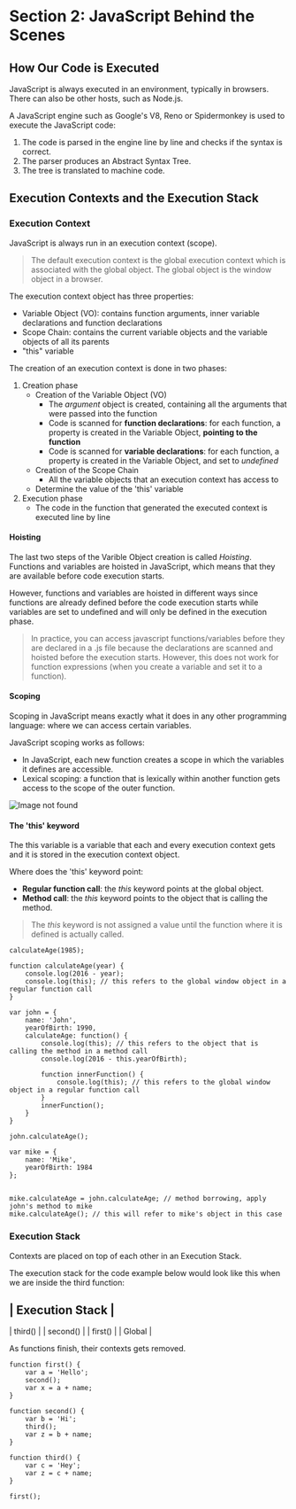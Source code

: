 # Section 2: JavaScript Behind the Scenes

## How Our Code is Executed
JavaScript is always executed in an environment, typically in browsers.
There can also be other hosts, such as Node.js.

A JavaScript engine such as Google's V8, Reno or Spidermonkey is used to execute the JavaScript code:
1. The code is parsed in the engine line by line and checks if the syntax is correct.
2. The parser produces an Abstract Syntax Tree.
3. The tree is translated to machine code.

## Execution Contexts and the Execution Stack
### Execution Context
JavaScript is always run in an execution context (scope).

> The default execution context is the global execution context which is associated with the global object. The global object is the window object in a browser.

The execution context object has three properties: 
* Variable Object (VO): contains function arguments, inner variable declarations and function declarations
* Scope Chain: contains the current variable objects and the variable objects of all its parents
* "this" variable

The creation of an execution context is done in two phases:
1. Creation phase
    * Creation of the Variable Object (VO)
        * The *argument* object is created, containing all the arguments that were passed into the function
        * Code is scanned for **function declarations**: for each function, a property is created in the Variable Object, **pointing to the function**
        * Code is scanned for **variable declarations**: for each function, a property is created in the Variable Object, and set to *undefined*
    * Creation of the Scope Chain
        * All the variable objects that an execution context has access to
    * Determine the value of the 'this' variable
2. Execution phase
    * The code in the function that generated the executed context is executed line by line

#### Hoisting
The last two steps of the Varible Object creation is called *Hoisting*. Functions and variables are hoisted in JavaScript, which means that they are available before code execution starts. 

However, functions and variables are hoisted in different ways since functions are already defined before the code execution starts while variables are set to undefined and will only be defined in the execution phase.

> In practice, you can access javascript functions/variables before they are declared in a .js file because the declarations are scanned and hoisted before the execution starts. However, this does not work for function expressions (when you create a variable and set it to a function).

#### Scoping
Scoping in JavaScript means exactly what it does in any other programming language: where we can access certain variables.

JavaScript scoping works as follows:
* In JavaScript, each new function creates a scope in which the variables it defines are accessible.
* Lexical scoping: a function that is lexically within another function gets access to the scope of the outer function.

![Image not found](https://github.com/jacobhal/javascript-course/tree/master/03_javascript_behind_the_scenes/execution-stack-vs-scope-chain.png)

#### The 'this' keyword
The this variable is a variable that each and every execution context gets and it is stored in the execution context object. 

Where does the 'this' keyword point:
* **Regular function call**: the *this* keyword points at the global object.
* **Method call**: the *this* keyword points to the object that is calling the method.

> The *this* keyword is not assigned a value until the function where it is defined is actually called.

```JSX
calculateAge(1985);

function calculateAge(year) {
    console.log(2016 - year);
    console.log(this); // this refers to the global window object in a regular function call
}

var john = {
    name: 'John',
    yearOfBirth: 1990,
    calculateAge: function() {
        console.log(this); // this refers to the object that is calling the method in a method call
        console.log(2016 - this.yearOfBirth);
        
        function innerFunction() {
            console.log(this); // this refers to the global window object in a regular function call
        }
        innerFunction();
    }
}

john.calculateAge();

var mike = {
    name: 'Mike',
    yearOfBirth: 1984
};


mike.calculateAge = john.calculateAge; // method borrowing, apply john's method to mike
mike.calculateAge(); // this will refer to mike's object in this case
```

### Execution Stack
Contexts are placed on top of each other in an Execution Stack.

The execution stack for the code example below would look like this when we are inside the third function:


| Execution Stack |
------------
| third()  |
| second() | 
| first()  |
| Global   |

As functions finish, their contexts gets removed.

```JSX
function first() {
    var a = 'Hello';
    second();
    var x = a + name;
}

function second() {
    var b = 'Hi';
    third();
    var z = b + name;
}

function third() {
    var c = 'Hey';
    var z = c + name;
}

first();
```